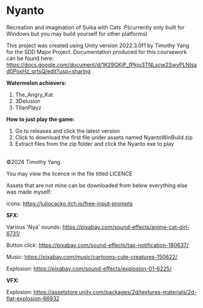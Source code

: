 # Nyanto
Recreation and imagination of Suika with Cats :P(currently only built for Windows but you may build yourself for other platforms)

This project was created using Unity version 2022.3.0f1 by Timothy Yang for the SDD Major Project. 
Documentation produced for this coursework can be found here: https://docs.google.com/document/d/1K29GKjP_fPkjo3TNLscw2SwvPLNIsad0PoxHz_grtsQ/edit?usp=sharing

**Watermelon achievers:**
1. The_Angry_Kat
2. 3Delusion
3. TitanPlayz

**How to just play the game:**
1. Go to releases and click the latest version 
2. Click to download the first file under assets named NyantoWinBuild.zip
3. Extract files from the zip folder and click the Nyanto exe to play
<br>
©2024 Timothy Yang

You may view the licence in the file titled LICENCE

Assets that are not mine can be downloaded from below everything else was made myself:

icons: https://juliocacko.itch.io/free-input-prompts

**SFX:**

Various 'Nya' sounds: https://pixabay.com/sound-effects/anime-cat-girl-6731/

Button click: https://pixabay.com/sound-effects/tap-notification-180637/

Music: https://pixabay.com/music/cartoons-cute-creatures-150622/

Explosion: https://pixabay.com/sound-effects/explosion-01-6225/

**VFX:**

Explosion: https://assetstore.unity.com/packages/2d/textures-materials/2d-flat-explosion-66932
